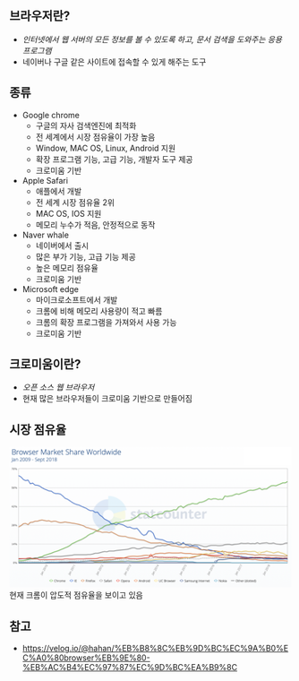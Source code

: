 ## 브라우저란?
- *인터넷에서 웹 서버의 모든 정보를 볼 수 있도록 하고, 문서 검색을 도와주는 응용 프로그램*
- 네이버나 구글 같은 사이트에 접속할 수 있게 해주는 도구

## 종류
- Google chrome
  - 구글의 자사 검색엔진에 최적화
  - 전 세계에서 시장 점유율이 가장 높음
  - Window, MAC OS, Linux, Android 지원
  - 확장 프로그램 기능, 고급 기능, 개발자 도구 제공
  - 크로미움 기반
- Apple Safari
  - 애플에서 개발
  - 전 세계 시장 점유율 2위
  - MAC OS, IOS 지원
  - 메모리 누수가 적음, 안정적으로 동작
- Naver whale
  - 네이버에서 출시
  - 많은 부가 기능, 고급 기능 제공
  - 높은 메모리 점유율
  - 크로미움 기반
- Microsoft edge
  - 마이크로소프트에서 개발
  - 크롬에 비해 메모리 사용량이 적고 빠름
  - 크롬의 확장 프로그램을 가져와서 사용 가능
  - 크로미움 기반

## 크로미움이란?
- *오픈 소스 웹 브라우저*
- 현재 많은 브라우저들이 크로미움 기반으로 만들어짐

## 시장 점유율
![browsersRank](/internet/images/browsersRank.png) 
현재 크롬이 압도적 점유율을 보이고 있음 

## 참고
- https://velog.io/@hahan/%EB%B8%8C%EB%9D%BC%EC%9A%B0%EC%A0%80browser%EB%9E%80-%EB%AC%B4%EC%97%87%EC%9D%BC%EA%B9%8C